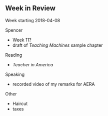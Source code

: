 ## Week in Review

Week starting 2018-04-08

Spencer
* Week 11?
* draft of *Teaching Machines* sample chapter

Reading
* *Teacher in America*

Speaking
* recorded video of my remarks for AERA

Other
* Haircut
* taxes
